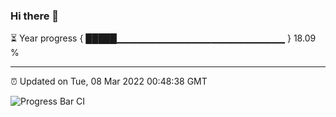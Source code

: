 ### Hi there 👋

⏳ Year progress { █████▁▁▁▁▁▁▁▁▁▁▁▁▁▁▁▁▁▁▁▁▁▁▁▁▁ } 18.09 %

---

⏰ Updated on Tue, 08 Mar 2022 00:48:38 GMT

![Progress Bar CI](https://github.com/liununu/liununu/workflows/Progress%20Bar%20CI/badge.svg)
